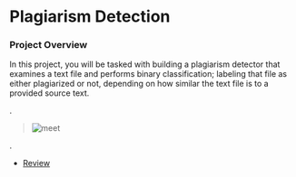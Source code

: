 

# Plagiarism Detection


### Project Overview


In this project, you will be tasked with building a plagiarism detector that examines a text file and performs binary classification; labeling that file as either plagiarized or not, depending on how similar the text file is to a provided source text.



.


 > ![meet](https://user-images.githubusercontent.com/36210723/94123566-a1030f00-fe5c-11ea-81dd-405df763077a.png)
 
 
 
 .
 
 
 - [Review](https://review.udacity.com/?utm_campaign=ret_000_auto_ndxxx_submission-reviewed&utm_source=blueshift&utm_medium=email&utm_content=reviewsapp-submission-reviewed&bsft_clkid=00c3402d-9871-4374-b01b-6f63cba9f98b&bsft_uid=00de2879-837f-441d-951a-23c93505cbff&bsft_mid=6e061d24-71fd-49dd-8bb4-4805f7b60845&bsft_eid=6f154690-7543-4582-9be7-e397af208dbd&bsft_txnid=e5d01b9c-2787-4e1f-b05a-9190b48f8dad&bsft_mime_type=html&bsft_ek=2020-09-23T13%3A13%3A18Z&bsft_aaid=affd8710-61ff-4001-baca-1d4a7303381d#!/reviews/2522450)
